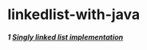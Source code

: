 # linkedlist-with-java

##### 1 [Singly linked list implementation](https://github.com/shsarv/linkedlist-with-java/blob/master/implementation/SinglyLinkedList.java)
